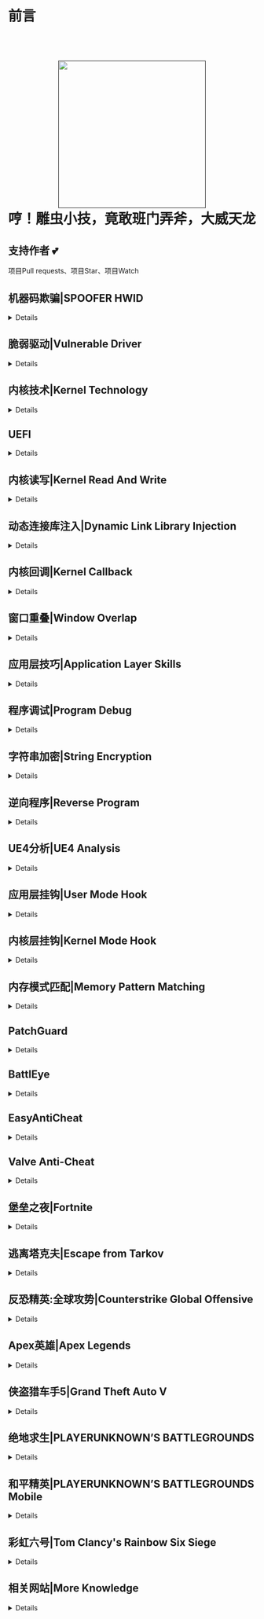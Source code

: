 # 前言

<h1 align="center">
  <br>
  <a href="">
  <img src="https://i.ibb.co/x78qTvr/image.png" height="300">
  </a>
  <br>哼！雕虫小技，竟敢班门弄斧，大威天龙<br>
</h1>

## 支持作者 :two_hearts:
项目Pull requests、项目Star、项目Watch

## 机器码欺骗|SPOOFER HWID
<details>

* [wmi-static-spoofer](https://github.com/Alex3434/wmi-static-spoofer)
* [hwid](https://github.com/btbd/hwid)
* [negativespoofer](https://github.com/SamuelTulach/negativespoofer)
* [mutant](https://github.com/SamuelTulach/mutante)
* [VolumeSerial](https://github.com/lallousx86/VolumeSerial)
* [hdd_serial_spoofer](https://github.com/namazso/hdd_serial_spoofer)
* [Pasting.Win](https://github.com/furiosdestruct/Pasting.Win)
* [Hardware_Spoofer](https://github.com/mq1n/Hardware_Spoofer)
* [AimKit-Pasted-Driver](https://github.com/nofvcks/AimKit-Pasted-Driver)
* [TestSpoof](https://github.com/Volkanite/TestSpoof)
* [talibanprotectionsownerfucked](https://github.com/Autarch-s/talibanprotectionsownerfucked)
* [hwid_spoofer](https://github.com/Skotschia/hwid_spoofer)
* [hwid-checker-mg](https://github.com/medievalghoul/hwid-checker-mg)
* [Osu-Bypass](https://github.com/JakeDahl/Osu-Bypass)
* [AntiOS](https://github.com/vektort13/AntiOS)
* [HWIDbypass](https://github.com/yunseok/HWIDbypass)
* [NULL-CPP-SPOOFER](https://github.com/Xiloe/NULL-CPP-SPOOFER)
* [hwid_spoofer](https://github.com/haram/hwid_spoofer)
</details>

## 脆弱驱动|Vulnerable Driver
<details>

* [kdmapper](https://github.com/z175/kdmapper)
* [kdmapper-1803-1903](https://github.com/alxbrn/kdmapper-1803-1903)
* [kdmapper-1803-2004](https://github.com/TheCruZ/kdmapper-1803-2004)
* [kdmapper-1909](https://github.com/Dark7oveRR/kdmapper)
* [gdrv-loader](https://github.com/alxbrn/gdrv-loader)
* [drvmap](https://github.com/not-wlan/drvmap)
* [SpeedFan-Exploit](https://github.com/SamLarenN/SpeedFan-Exploit)
* [SafeMapper](https://github.com/thomhughes/SafeMapper)
* [CapcomDriver](https://github.com/BlueSkeye/CapcomDriver)
* [CapcomLib](https://github.com/Gbps/CapcomLib)
* [safe_capcom](https://github.com/can1357/safe_capcom)
* [ExploitCapcom](https://github.com/tandasat/ExploitCapcom)
* [CapcomDKOM](https://github.com/SamLarenN/CapcomDKOM)
* [pplib](https://github.com/notscimmy/pplib)
* [libcapcom](https://github.com/notscimmy/libcapcom)
* [libelevate](https://github.com/notscimmy/libelevate)
* [CPUZ-DSEFix](https://github.com/SamLarenN/CPUZ-DSEFix)
* [Stryker](https://github.com/hfiref0x/Stryker)
</details>

## 内核技术|Kernel Technology
<details>

* [DSEFix](https://github.com/hfiref0x/DSEFix)
* [TDL](https://github.com/hfiref0x/TDL)
* [PPLKiller](https://github.com/Mattiwatti/PPLKiller)
* [MemoryMon](https://github.com/tandasat/MemoryMon)
* [MasterHide](https://github.com/crvvdev/MasterHide)
* [TitanHide](https://github.com/mrexodia/TitanHide)
* [KDU](https://github.com/hfiref0x/KDU)
* [hidden](https://github.com/JKornev/hidden)
* [HideDriver](https://github.com/Sqdwr/HideDriver)
* [HideDriver](https://github.com/nbqofficial/HideDriver)
* [WinObjEx64](https://github.com/hfiref0x/WinObjEx64)
* [TraceCleaner](https://github.com/BadPlayer555/TraceCleaner)
</details>

## UEFI
<details>

* [efi-memory](https://github.com/SamuelTulach/efi-memory)
* [EFI_Driver_Access](https://github.com/TheCruZ/EFI_Driver_Access)
* [EfiDump](https://github.com/SamuelTulach/EfiDump)
* [umap](https://github.com/btbd/umap)
</details>

## 内核读写|Kernel Read And Write
<details>

* [FancyCheats](https://github.com/syros156/FancyCheats)
* [Kernel_Driver_Hack](https://github.com/TheCruZ/Kernel_Driver_Hack)
* [kernel-read-write-using-ioctl](https://github.com/beans42/kernel-read-write-using-ioctl)
* [km-um-communication](https://github.com/alxbrn/km-um-communication)
* [KernelBhop](https://github.com/Zer0Mem0ry/KernelBhop)
* [Kernel-Hijack](https://github.com/SamLarenN/Kernel-Hijack)
* [Blackbone](https://github.com/DarthTon/Blackbone)
* [Kernel-Bridge](https://github.com/HoShiMin/Kernel-Bridge)
* [norsefire](https://github.com/nbqofficial/norsefire)
* [memdrv](https://github.com/SamuelTulach/memdrv)
* [MdlReadWriteProcess-MDL](https://github.com/rring0/MdlReadWriteProcess-MDL-)
* [BOOM](https://github.com/zoand/BOOM)
* [CTL-hook](https://github.com/jguo52/IOCTL-hook)
* [KeProcessOverlay](https://github.com/johnsonjason/KeProcessOverlay)
* [dma_ip_drivers](https://github.com/Xilinx/dma_ip_drivers)
* [pcileech](https://github.com/ufrisk/pcileech)
</details>

## 动态连接库注入|Dynamic Link Library Injection
<details>

* [Kernelmode-manual-mapping-through-IAT](https://github.com/mactec0/Kernelmode-manual-mapping-through-IAT)
* [modmap](https://github.com/btbd/modmap)
* [smap](https://github.com/btbd/smap)
* [DoubleAgent](https://github.com/Cybellum/DoubleAgent)
* [Genshin-Bypass](https://github.com/veselysps/Genshin-Bypass)
* [ThePerfectInjector](https://github.com/can1357/ThePerfectInjector)
* [injdrv](https://github.com/wbenny/injdrv)
* [MemoryModule](https://github.com/fancycode/MemoryModule)
</details>

## 内核回调|Kernel Callback
<details>

* [ObRegisterCallBacksByPass](https://github.com/zhuhuibeishadiao/ObRegisterCallBacksByPass)
* [ObRegisterCallBacksByPass](https://github.com/JackBro/ObRegisterCallBacksByPass)
* [CallbackEx](https://github.com/binbibi/CallbackEx)
* [RemoveCallBacks](https://github.com/Sqdwr/RemoveCallBacks)
* [CallbackDisabler](https://github.com/SamLarenN/CallbackDisabler)
* [ExecutiveCallbackObjects](https://github.com/0xcpu/ExecutiveCallbackObjects)
* [kmexts](https://github.com/OSRDrivers/kmexts)
* [cbtest](https://github.com/swwwolf/cbtest)
* [CheekyBlinder](https://github.com/br-sn/CheekyBlinder)
</details>

## 窗口重叠|Window Overlap
<details>

* [wda_monitor_trick](https://github.com/wongfei/wda_monitor_trick)
* [dwm_overlay](https://github.com/wongfei/dwm_overlay)
* [dxgkrnl_hook](https://github.com/vmcall/dxgkrnl_hook)
* [window_hijack](https://github.com/thesecretclub/window_hijack)
* [aero-overlay](https://github.com/ReactiioN1337/aero-overlay)
* [DX9-Overlay-API](https://github.com/agrippa1994/DX9-Overlay-API)
* [nvidia-overlay-hijack](https://github.com/iraizo/nvidia-overlay-hijack)
* [GH_D3D11_Hook](https://github.com/guided-hacking/GH_D3D11_Hook)
</details>

## 应用层技巧|Application Layer Skills
<details>

* [access](https://github.com/btbd/access)
* [NoBastian](https://github.com/mlghuskie/NoBastian)
* [EUPMAccess](https://github.com/waryas/EUPMAccess/tree/master/EnablePhysicalMemory)
* [HLeaker](https://github.com/Schnocker/HLeaker)
* [vmread](https://github.com/h33p/vmread)
* [LSASS-Usermode-Bypass](https://github.com/ContionMig/LSASS-Usermode-Bypass)
</details>

## 程序调试|Program Debug
<details>

* [ScyllaHide](https://github.com/x64dbg/ScyllaHide)
* [Mirage](https://github.com/stonedreamforest/Mirage)
* [Anti-debug](https://github.com/jguo52/Anti-debug)
* [Anti-Anti-Debug](https://github.com/jguo52/Anti-Anti-Debug)
</details>

## 字符串加密|String Encryption
<details>

* [xorstr](https://github.com/JustasMasiulis/xorstr)
* [skCrypter](https://github.com/skadro-official/skCrypter)
* [nt_wrapper](https://github.com/JustasMasiulis/nt_wrapper)
</details>


## 逆向程序|Reverse Program
<details>

* [ghidra](https://github.com/NationalSecurityAgency/ghidra)
* [cutter](https://github.com/radareorg/cutter)
* [zydis](https://github.com/zyantific/zydis)
* [ReClassEx](https://github.com/ajkhoury/ReClassEx)
* [ReClass.NET](https://github.com/ReClassNET/ReClass.NET)
</details>

## UE4分析|UE4 Analysis
<details>

* [shootergame-Hack](https://github.com/jguo52/shootergame-Hack)
* [UE4Dumper](https://github.com/kp7742/UE4Dumper)
* [UnrealEngineSDKGenerator](https://github.com/polivilas/UnrealEngineSDKGenerator)
* [Unreal-Finder-Tool](https://github.com/CorrM/Unreal-Finder-Tool)
* [UE4-c-](https://github.com/RampageMod/UE4-c-)
</details>

## 应用层挂钩|User Mode Hook
<details>

* [ColdHook](https://github.com/Rat431/ColdHook)
* [Detours](https://github.com/microsoft/Detours)
* [minhook](https://github.com/TsudaKageyu/minhook)
* [PolyHook](https://github.com/stevemk14ebr/PolyHook)
* [PolyHook 2.0](https://github.com/stevemk14ebr/PolyHook_2_0)
</details>

## 内核层挂钩|Kernel Mode Hook
<details>

* [HookLib](https://github.com/HoShiMin/HookLib)
* [DdiMon](https://github.com/tandasat/DdiMon)
* [HyperPlatform](https://github.com/tandasat/HyperPlatform)
* [kernelhook](https://github.com/adrianyy/kernelhook)
* [HyperBone](https://github.com/DarthTon/HyperBone)
* [WinAltSyscallHandler](https://github.com/0xcpu/WinAltSyscallHandler)
* [EasyHook](https://github.com/EasyHook/EasyHook)
* [InfinityHook](https://github.com/everdox/InfinityHook)
* [DetoursNT](https://github.com/wbenny/DetoursNT)
* [SyscallHook](https://github.com/Gricnik/SyscallHook)
* [KasperskyHook](https://github.com/iPower/KasperskyHook)
* [SyscallTables](https://github.com/hfiref0x/SyscallTables)
* [gbhv](https://github.com/Gbps/gbhv)
</details>

## 内存模式匹配|Memory Pattern Matching
<details>

* [x64_AOB_Search](https://github.com/wanttobeno/x64_AOB_Search)
* [physmem-Scanner](https://github.com/jguo52/physmem-Scanner)
</details>

## PatchGuard
<details>

* [WindowsD](https://github.com/katlogic/WindowsD)
* [FuckPg](https://github.com/h4xu3lyn/FuckPg)
* [findpg](https://github.com/tandasat/findpg)
* [PatchGuardResearch](https://github.com/zhuhuibeishadiao/PatchGuardResearch)
* [Sunstrider](https://github.com/MeeSong/Sunstrider)
* [PgResarch](https://github.com/tandasat/PgResarch)
* [EfiGuard](https://github.com/Mattiwatti/EfiGuard)
* [UPGDSED](https://github.com/hfiref0x/UPGDSED)
* [Shark](https://github.com/9176324/Shark)
* [DisableWin10PatchguardPoc](https://github.com/killvxk/DisableWin10PatchguardPoc)
* [ByePg](https://github.com/can1357/ByePg)
</details>

## BattlEye
<details>

* [Splendid Implanter](https://github.com/haram/splendid_implanter)
* [BattlEye](https://github.com/Schnocker/NoEye)
* [BE-Bypass](https://github.com/UCRaptor/BE-Bypass)
* [BEDaisy](https://github.com/Aki2k/BEDaisy)
* [BottlEye](https://github.com/loqix/BottlEye)
</details>

## EasyAntiCheat
<details>

* [EAC_dbp](https://github.com/Schnocker/EAC_dbp)
* [Eac-Bypass](https://github.com/Flashyyyyyy/Eac-Bypass)
* [EACReversing](https://github.com/adrianyy/EACReversing)
* [CVEAC-2020](https://github.com/thesecretclub/CVEAC-2020)
</details>

## Valve Anti-Cheat
<details>

* [VAC Bypass](https://github.com/danielkrupinski/VAC-Bypass)
* [VAC](https://github.com/danielkrupinski/VAC)
* [VAC Bypass Loader](https://github.com/danielkrupinski/VAC-Bypass-Loader)
* [vac3_inhibitor](https://github.com/zyhp/vac3_inhibitor)
</details>

## 堡垒之夜|Fortnite
<details>

* [fortnite-cheat-source-public](https://github.com/Joona70/fortnite-cheat-source-public)
* [FortniteCheatSource](https://github.com/ytmcgamer/FortniteCheatSource)
* [Fortnite-Offsets](https://github.com/static-memory/Fortnite-Offsets)
</details>

## 逃离塔克夫|Escape from Tarkov
<details>

* [Nathans-Tarkov-Radar-Public](https://github.com/CplNathan/Nathans-Tarkov-Radar-Public)
* [EnvyEFT](https://github.com/MadJayQ/EnvyEFT)
</details>

## 反恐精英:全球攻势|Counterstrike Global Offensive
<details>

* [Osiris](https://github.com/danielkrupinski/Osiris)
* [RPM-WPM-project](https://github.com/mikeeek/RPM-WPM-project)
* [GarHal_CSGO](https://github.com/dretax/GarHal_CSGO)
* [heck_exe](https://github.com/h1ru5/heck_exe)
* [wok-csgo-sdk-v2](https://github.com/lagcomp/wok-csgo-sdk-v2)
* [SpyExternal1337hax](https://github.com/0TheSpy/SpyExternal1337hax)
* [NIXWARE-CSGO](https://github.com/Shaxzy/NIXWARE-CSGO)
* [Gladiatorcheatz-v2.1](https://github.com/sstokic-tgm/Gladiatorcheatz-v2.1)
* [master-guide](https://github.com/csgohacks/master-guide)
* [hazedumper](https://github.com/frk1/hazedumper/blob/master/csgo.hpp)
* [csgo-dma-overlay](https://github.com/slack69/csgo-dma-overlay)
</details>

## Apex英雄|Apex Legends
<details>

* [ApexGaming.py](https://github.com/AnusReaper/ApexGaming.py)
* [EzApexDMAAimbot](https://github.com/Y33Tcoder/EzApexDMAAimbot)
* [AnotherApexDebug](https://github.com/luciouskami/AnotherApexDebug)
* [apex_dma_kvm_pub](https://github.com/MisterY52/apex_dma_kvm_pub)
* [Direct-EFI-Apex-Cheat](https://github.com/TheCruZ/Direct-EFI-Apex-Cheat)
* [apexbot](https://github.com/CasualX/apexbot)
</details>

## 侠盗猎车手5|Grand Theft Auto V
<details>

* [gta5_cheats_1.50](https://github.com/FiYHer/gta5_cheats_1.50)
* [pHake](https://github.com/xhz8s/pHake)
* [subVerison_GTAV_Hack](https://github.com/AmazingPP/subVerison_GTAV_Hack)
* [GTA5_Cheats_Native_Menu](https://github.com/expvintl/GTA5_Cheats_Native_Menu)
* [GrandTheftAutoV-Cheat](https://github.com/HowYouDoinMate/GrandTheftAutoV-Cheat)
</details>

## 绝地求生|PLAYERUNKNOWN’S BATTLEGROUNDS
<details>

* [Pubg-internal-sdk](https://github.com/GuzeyA/Pubg-internal-sdk)
</details>

## 和平精英|PLAYERUNKNOWN’S BATTLEGROUNDS Mobile
<details>

* [pubg_mobile_memory_hacking_examples](https://github.com/atiksoftware/pubg_mobile_memory_hacking_examples)
* [pubg_mobile_memory_hacking](https://github.com/atulkunal999/pubg_mobile_memory_hacking)
* [PUBGM-ESP-AIMBOT](https://github.com/7AM7/PUBGM-ESP-AIMBOT)
</details>

## 彩虹六号|Tom Clancy's Rainbow Six Siege
<details>

* [r6s-external-nuklear-hook](https://github.com/alxbrn/r6s-external-nuklear-hook)
* [R6SDK](https://github.com/weak1337/R6SDK)
* [Internal-Rainbow-Six-Cheat](https://github.com/NMan1/Internal-Rainbow-Six-Cheat)
* [OverflowR6V2](https://github.com/NMan1/OverflowR6V2)
* [RainbowSixDmaKvm](https://github.com/WCharacter/RainbowSixDmaKvm)
</details>

## 相关网站|More Knowledge
<details>

* [ 一号选手 - 英文 ](https://www.unknowncheats.me/forum/index.php)
* [ 二号选手 - 英文 ](https://guidedhacking.com/)
* [ 三号选手 - 英文 ](https://void.to)
</details>

